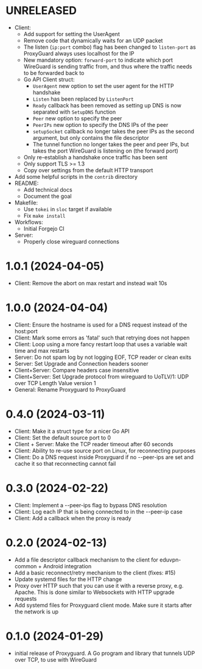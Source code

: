 # UNRELEASED
- Client:
    - Add support for setting the UserAgent
    - Remove code that dynamically waits for an UDP packet
    - The listen (`ip:port` combo) flag has been changed to `listen-port` as ProxyGuard always uses localhost for the IP
    - New mandatory option: `forward-port` to indicate which port WireGuard is sending traffic from, and thus where the traffic needs to be forwarded back to
    - Go API Client struct: 
      - `UserAgent` new option to set the user agent for the HTTP handshake
      - `Listen` has been replaced by `ListenPort`
      - `Ready` callback has been removed as setting up DNS is now separated with `SetupDNS` function
      - `Peer` new option to specify the peer
      - `PeerIPs` new option to specify the DNS IPs of the peer
      - `setupSocket` callback no longer takes the peer IPs as the second argument, but only contains the file descriptor
      - The tunnel function no longer takes the peer and peer IPs, but takes the port WireGuard is listening on (the forward port)
    - Only re-establish a handshake once traffic has been sent
    - Only support TLS >= 1.3
    - Copy over settings from the default HTTP transport
- Add some helpful scripts in the `contrib` directory
- README:
  - Add technical docs
  - Document the goal
- Makefile:
  - Use `tokei` in `sloc` target if available
  - Fix `make install`
- Workflows:
  - Initial Forgejo CI
- Server:
  - Properly close wireguard connections

# 1.0.1 (2024-04-05)

- Client: Remove the abort on max restart and instead wait 10s

# 1.0.0 (2024-04-04)

- Client: Ensure the hostname is used for a DNS request instead of the host:port
- Client: Mark some errors as 'fatal' such that retrying does not happen
- Client: Loop using a more fancy restart loop that uses a variable wait time and max restarts
- Server: Do not spam log by not logging EOF, TCP reader or clean exits
- Server: Set Upgrade and Connection headers sooner
- Client+Server: Compare headers case insensitive
- Client+Server: Set Upgrade protocol from wireguard to UoTLV/1: UDP over TCP Length Value version 1
- General: Rename Proxyguard to ProxyGuard

# 0.4.0 (2024-03-11)

- Client: Make it a struct type for a nicer Go API
- Client: Set the default source port to 0
- Client + Server: Make the TCP reader timeout after 60 seconds
- Client: Ability to re-use source port on Linux, for reconnecting purposes
- Client: Do a DNS request inside Proxyguard if no --peer-ips are set and cache it so that reconnecting cannot fail

# 0.3.0 (2024-02-22)

- Client: Implement a --peer-ips flag to bypass DNS resolution
- Client: Log each IP that is being connected to in the --peer-ip case
- Client: Add a callback when the proxy is ready

# 0.2.0 (2024-02-13)

- Add a file descriptor callback mechanism to the client for eduvpn-common + Android integration
- Add a basic reconnect/retry mechanism to the client (fixes: #15)
- Update systemd files for the HTTP change
- Proxy over HTTP such that you can use it with a reverse proxy, e.g. Apache. This is done similar to Websockets with HTTP upgrade requests
- Add systemd files for Proxyguard client mode. Make sure it starts after the network is up

# 0.1.0 (2024-01-29)

- initial release of Proxyguard. A Go program and library that tunnels UDP over TCP, to use with WireGuard
